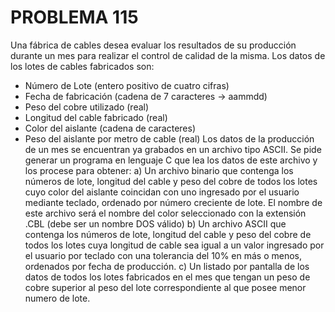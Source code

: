 # PROBLEMA 115

Una fábrica de cables desea evaluar los resultados de su producción durante un mes para 
realizar el control de calidad de la misma. Los datos de los lotes de cables fabricados son: 
- Número de Lote (entero positivo de cuatro cifras) 
- Fecha de fabricación (cadena de 7 caracteres -> aammdd) 
- Peso del cobre utilizado (real) 
- Longitud del cable fabricado (real) 
- Color del aislante (cadena de caracteres) 
- Peso del aislante por metro de cable (real) 
Los datos de la producción de un mes se encuentran ya grabados en un archivo tipo ASCII. 
Se pide generar un programa en lenguaje C que lea los datos de este archivo y los procese 
para obtener: 
a) Un archivo binario que contenga los números de lote, longitud del cable y peso del cobre de 
todos los lotes cuyo color del aislante coincidan con uno ingresado por el usuario mediante 
teclado, ordenado por número creciente de lote. El nombre de este archivo será el nombre 
del color seleccionado con la extensión .CBL (debe ser un nombre DOS válido)
b) Un archivo ASCII que contenga los números de lote, longitud del cable y peso del cobre de 
todos los lotes cuya longitud de cable sea igual a un valor ingresado por el usuario por 
teclado con una tolerancia del 10% en más o menos, ordenados por fecha de producción. 
c) Un listado por pantalla de los datos de todos los lotes fabricados en el mes que tengan un 
peso de cobre superior al peso del lote correspondiente al que posee menor numero de lote.